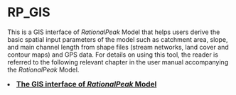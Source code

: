 # RP_GIS

This is a GIS interface of <i>RationalPeak</i> Model that helps users derive the basic spatial input parameters of the model such as catchment area, slope, and main channel length from shape files (stream networks, land cover and contour maps) and GPS data. For details on using this tool, the reader is referred to the following relevant chapter in the user manual accompanying the <i>RationalPeak</i> Model.  

<LI><a href="https://aynom.github.io/RationalPeak/RP_GIS.pdf"><font size="3" ><b>The GIS interface of <i>RationalPeak</i> Model </b></font></a>
